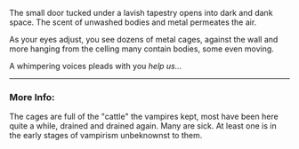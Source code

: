 The small door tucked under a lavish tapestry opens into dark and dank space. The scent of unwashed bodies and metal permeates the air.

As your eyes adjust, you see dozens of metal cages, against the wall and more hanging from the celling many contain bodies, some even moving.

A whimpering voices pleads with you *help us...*

---

### More Info:

The cages are full of the "cattle" the vampires kept, most have been here quite a while, drained and drained again.
Many are sick.
At least one is in the early stages of vampirism unbeknownst to them.